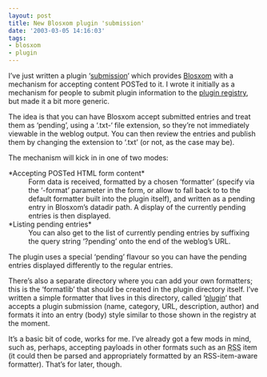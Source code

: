 ```yaml
---
layout: post
title: New Blosxom plugin 'submission'
date: '2003-03-05 14:16:03'
tags:
- blosxom
- plugin
---
```



I’ve just written a plugin ‘[submission](/~dj/2003/03/submission)‘ which provides [Blosxom](http://www.raelity.org/apps/blosxom) with a mechanism for accepting content POSTed to it. I wrote it initially as a mechanism for people to submit plugin information to the [plugin registry](http://www.raelity.org/apps/blosxom/plugins), but made it a bit more generic.

The idea is that you can have Blosxom accept submitted entries and treat them as ‘pending’, using a ‘.txt-‘ file extension, so they’re not immediately viewable in the weblog output. You can then review the entries and publish them by changing the extension to ‘.txt’ (or not, as the case may be).

The mechanism will kick in in one of two modes:

<dl><dt>*Accepting POSTed HTML form content*</dt><dd>Form data is received, formatted by a chosen ‘formatter’ (specify via the ‘-format’ parameter in the form, or allow to fall back to to the default formatter built into the plugin itself), and written as a pending entry in Blosxom’s datadir path. A display of the currently pending entries is then displayed.</dd><dt>*Listing pending entries*</dt><dd>You can also get to the list of currently pending entries by suffixing the query string ‘?pending’ onto the end of the weblog’s URL.</dd></dl>The plugin uses a special ‘pending’ flavour so you can have the pending entries displayed differently to the regular entries.

There’s also a separate directory where you can add your own formatters; this is the ‘formatlib’ that should be created in the plugin directory itself. I’ve written a simple formatter that lives in this directory, called ‘[plugin](/~dj/2003/03/plugin)‘ that accepts a plugin submission (name, category, URL, description, author) and formats it into an entry (body) style similar to those shown in the registry at the moment.

It’s a basic bit of code, works for me. I’ve already got a few mods in mind, such as, perhaps, accepting payloads in other formats such as an <acronym title="Rich Site Summary">RSS</acronym> item (it could then be parsed and appropriately formatted by an RSS-item-aware formatter). That’s for later, though.


